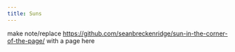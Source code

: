 ```yaml
---
title: Suns
---
```


make note/replace https://github.com/seanbreckenridge/sun-in-the-corner-of-the-page/ with a page here
